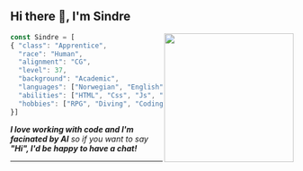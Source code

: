 <h2>Hi there 👋, I'm Sindre</h2>
<img align='right' src="https://images.unsplash.com/photo-1549056572-75914d5d5fd4?auto=format&fit=crop&q=80&w=1964&ixlib=rb-4.0.3&ixid=M3wxMjA3fDB8MHxwaG90by1wYWdlfHx8fGVufDB8fHx8fA%3D%3D" width="230">

```javascript
const Sindre = [
{ "class": "Apprentice",
  "race": "Human",
  "alignment": "CG",
  "level": 37,
  "background": "Academic",
  "languages": ["Norwegian", "English"],
  "abilities": ["HTML", "Css", "Js", "React"],
  "hobbies": ["RPG", "Diving", "Coding", "Learning"]
}]
```

<em><b>I love working with code and I'm facinated by AI</b> so if you want to say <b>"Hi", I'd be happy to have a chat!</b></em>

---
